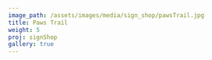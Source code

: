 ```yaml
---
image_path: /assets/images/media/sign_shop/pawsTrail.jpg
title: Paws Trail
weight: 5
proj: signShop
gallery: true
---
```

